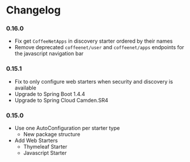 # Changelog 

### 0.16.0
* Fix get `CoffeeNetApps` in discovery starter ordered by their names
* Remove deprecated `coffeenet/user` and `coffeenet/apps` endpoints for the javascript navigation bar

### 0.15.1
* Fix to only configure web starters when security and discovery is available
* Upgrade to Spring Boot 1.4.4
* Upgrade to Spring Cloud Camden.SR4

### 0.15.0
* Use one AutoConfiguration per starter type
  * New package structure
* Add Web Starters
  * Thymeleaf Starter
  * Javascript Starter
